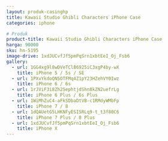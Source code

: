 ```yaml
---
layout: produk-casinghp
title: Kawaii Studio Ghibli Characters iPhone Case
categories: iphone

# Produk
product-title: Kawaii Studio Ghibli Characters iPhone Case
harga: 90000
sku: hn-5195
image-drive: 1xdJUCvfJf5pmPqSrn1xbtEeI_Oj_Fsb6
gallery:
  - url: 1GG4xg9l8wDVeTCl86925iC3xgP4by-wX
    title: iPhone 5 / 5s / SE
  - url: 1PXvYkdoQN5OTFMq4Z1pY23HZehVY0Iwz
    title: iPhone 6 / 6s
  - url: 1rJViF3i8Zh2SephtjdShn8kZN2uefrLg
    title: iPhone 6 Plus / 6s Plus
  - url: 1WiMhZuC4-aFkSDbaDtVB-c1RMdyWMbFp
    title: iPhone 7 / 8
  - url: 1dQAUetG5LHKNFyESISRLq9-t_t3f80C6
    title: iPhone 7 Plus / 8 Plus
  - url: 1xdJUCvfJf5pmPqSrn1xbtEeI_Oj_Fsb6
    title: iPhone X
---
```

